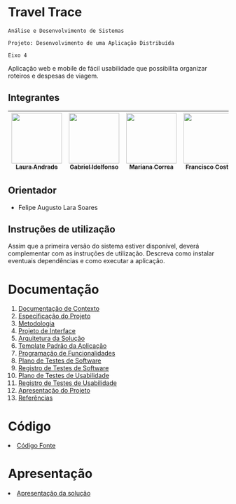 # Travel Trace   

`Análise e Desenvolvimento de Sistemas`

`Projeto: Desenvolvimento de uma Aplicação Distribuída`

`Eixo 4`

Aplicação web e mobile de fácil usabilidade que possibilita organizar roteiros e despesas de viagem.

## Integrantes

| [<img src="https://avatars.githubusercontent.com/u/85715072?v=4" width=115><br><sub>Laura Andrade </sub>](https://github.com/LauraAndradd) | [<img src="https://avatars.githubusercontent.com/u/101571743?v=4" width=115><br><sub>Gabriel Idelfonso </sub>](https://github.com/gabriel-ildefonso) | [<img src="https://avatars.githubusercontent.com/u/102702197?v=4" width=115><br><sub>Mariana Correa </sub>](https://github.com/MarianaJuliaCorrea) | [<img src="https://avatars.githubusercontent.com/u/103853727?v=4" width=115><br><sub>Francisco Costa </sub>](https://github.com/FcostaR) | [<img src="https://avatars.githubusercontent.com/u/103431710?v=4" width=115><br><sub>Gabriel Aston </sub>](https://github.com/Gabriel-Aston) | [<img src="https://avatars.githubusercontent.com/u/103431797?v=4" width=115><br><sub>Ricardo Peixoto </sub>](https://github.com/RcardoPs) | [<img src="https://avatars.githubusercontent.com/u/103579574?v=4" width=115><br><sub>Vinicius Luiz </sub>](https://github.com/viniciussluiz) | [<img src="" width=115><br><sub>Armando Xavier </sub>](https://github.com/ArmandoX1182) |
| :---: | :---: | :---: | :---: | :---: | :---: | :---: | :---: |

## Orientador

* Felipe Augusto Lara Soares

## Instruções de utilização

Assim que a primeira versão do sistema estiver disponível, deverá complementar com as instruções de utilização. Descreva como instalar eventuais dependências e como executar a aplicação.

# Documentação

<ol>
<li><a href="docs/01-Documentação de Contexto.md"> Documentação de Contexto</a></li>
<li><a href="docs/02-Especificação do Projeto.md"> Especificação do Projeto</a></li>
<li><a href="docs/03-Metodologia.md"> Metodologia</a></li>
<li><a href="docs/04-Projeto de Interface.md"> Projeto de Interface</a></li>
<li><a href="docs/05-Arquitetura da Solução.md"> Arquitetura da Solução</a></li>
<li><a href="docs/06-Template Padrão da Aplicação.md"> Template Padrão da Aplicação</a></li>
<li><a href="docs/07-Programação de Funcionalidades.md"> Programação de Funcionalidades</a></li>
<li><a href="docs/08-Plano de Testes de Software.md"> Plano de Testes de Software</a></li>
<li><a href="docs/09-Registro de Testes de Software.md"> Registro de Testes de Software</a></li>
<li><a href="docs/10-Plano de Testes de Usabilidade.md"> Plano de Testes de Usabilidade</a></li>
<li><a href="docs/11-Registro de Testes de Usabilidade.md"> Registro de Testes de Usabilidade</a></li>
<li><a href="docs/12-Apresentação do Projeto.md"> Apresentação do Projeto</a></li>
<li><a href="docs/13-Referências.md"> Referências</a></li>
</ol>

# Código

<li><a href="src/README.md"> Código Fonte</a></li>

# Apresentação

<li><a href="presentation/README.md"> Apresentação da solução</a></li>

